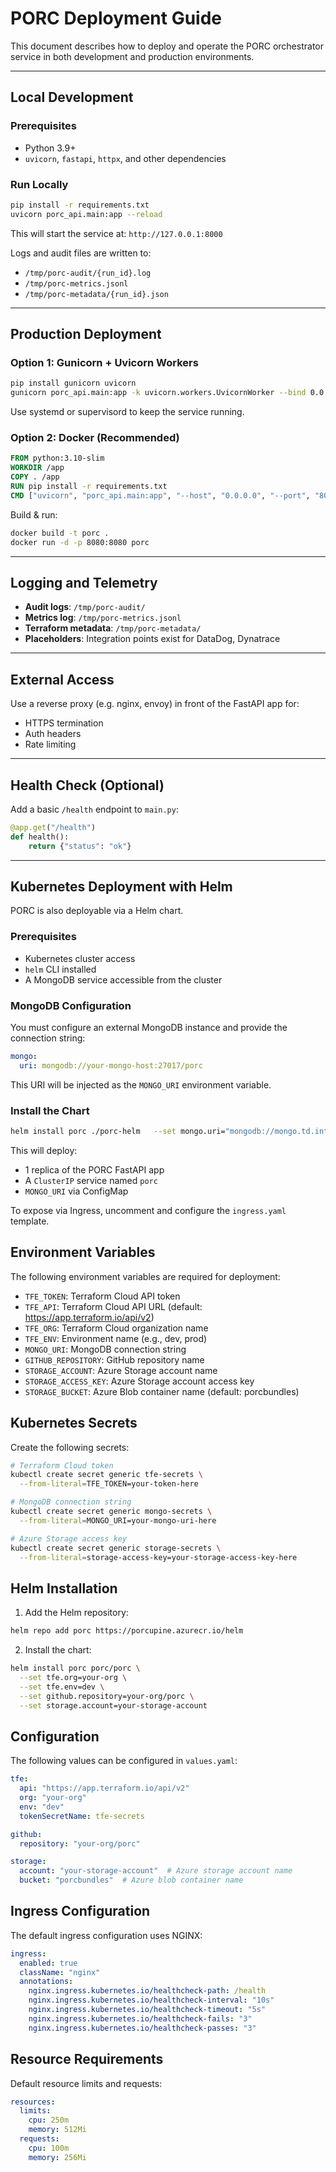 # PORC Deployment Guide

This document describes how to deploy and operate the PORC orchestrator service in both development and production environments.

---

## Local Development

### Prerequisites
- Python 3.9+
- `uvicorn`, `fastapi`, `httpx`, and other dependencies

### Run Locally
```bash
pip install -r requirements.txt
uvicorn porc_api.main:app --reload
```

This will start the service at: `http://127.0.0.1:8000`

Logs and audit files are written to:
- `/tmp/porc-audit/{run_id}.log`
- `/tmp/porc-metrics.jsonl`
- `/tmp/porc-metadata/{run_id}.json`

---

## Production Deployment

### Option 1: Gunicorn + Uvicorn Workers
```bash
pip install gunicorn uvicorn
gunicorn porc_api.main:app -k uvicorn.workers.UvicornWorker --bind 0.0.0.0:8080
```

Use systemd or supervisord to keep the service running.

### Option 2: Docker (Recommended)
```Dockerfile
FROM python:3.10-slim
WORKDIR /app
COPY . /app
RUN pip install -r requirements.txt
CMD ["uvicorn", "porc_api.main:app", "--host", "0.0.0.0", "--port", "8080"]
```

Build & run:
```bash
docker build -t porc .
docker run -d -p 8080:8080 porc
```

---

## Logging and Telemetry

- **Audit logs**: `/tmp/porc-audit/`
- **Metrics log**: `/tmp/porc-metrics.jsonl`
- **Terraform metadata**: `/tmp/porc-metadata/`
- **Placeholders**: Integration points exist for DataDog, Dynatrace

---

## External Access

Use a reverse proxy (e.g. nginx, envoy) in front of the FastAPI app for:
- HTTPS termination
- Auth headers
- Rate limiting

---

## Health Check (Optional)
Add a basic `/health` endpoint to `main.py`:
```python
@app.get("/health")
def health():
    return {"status": "ok"}
```

---

## Kubernetes Deployment with Helm

PORC is also deployable via a Helm chart.

### Prerequisites

- Kubernetes cluster access
- `helm` CLI installed
- A MongoDB service accessible from the cluster

### MongoDB Configuration

You must configure an external MongoDB instance and provide the connection string:

```yaml
mongo:
  uri: mongodb://your-mongo-host:27017/porc
```

This URI will be injected as the `MONGO_URI` environment variable.

### Install the Chart

```bash
helm install porc ./porc-helm   --set mongo.uri="mongodb://mongo.td.internal:27017/porc"
```

This will deploy:
- 1 replica of the PORC FastAPI app
- A `ClusterIP` service named `porc`
- `MONGO_URI` via ConfigMap

To expose via Ingress, uncomment and configure the `ingress.yaml` template.

## Environment Variables

The following environment variables are required for deployment:

- `TFE_TOKEN`: Terraform Cloud API token
- `TFE_API`: Terraform Cloud API URL (default: https://app.terraform.io/api/v2)
- `TFE_ORG`: Terraform Cloud organization name
- `TFE_ENV`: Environment name (e.g., dev, prod)
- `MONGO_URI`: MongoDB connection string
- `GITHUB_REPOSITORY`: GitHub repository name
- `STORAGE_ACCOUNT`: Azure Storage account name
- `STORAGE_ACCESS_KEY`: Azure Storage account access key
- `STORAGE_BUCKET`: Azure Blob container name (default: porcbundles)

## Kubernetes Secrets

Create the following secrets:

```bash
# Terraform Cloud token
kubectl create secret generic tfe-secrets \
  --from-literal=TFE_TOKEN=your-token-here

# MongoDB connection string
kubectl create secret generic mongo-secrets \
  --from-literal=MONGO_URI=your-mongo-uri-here

# Azure Storage access key
kubectl create secret generic storage-secrets \
  --from-literal=storage-access-key=your-storage-access-key-here
```

## Helm Installation

1. Add the Helm repository:
```bash
helm repo add porc https://porcupine.azurecr.io/helm
```

2. Install the chart:
```bash
helm install porc porc/porc \
  --set tfe.org=your-org \
  --set tfe.env=dev \
  --set github.repository=your-org/porc \
  --set storage.account=your-storage-account
```

## Configuration

The following values can be configured in `values.yaml`:

```yaml
tfe:
  api: "https://app.terraform.io/api/v2"
  org: "your-org"
  env: "dev"
  tokenSecretName: tfe-secrets

github:
  repository: "your-org/porc"

storage:
  account: "your-storage-account"  # Azure storage account name
  bucket: "porcbundles"  # Azure blob container name
```

## Ingress Configuration

The default ingress configuration uses NGINX:

```yaml
ingress:
  enabled: true
  className: "nginx"
  annotations:
    nginx.ingress.kubernetes.io/healthcheck-path: /health
    nginx.ingress.kubernetes.io/healthcheck-interval: "10s"
    nginx.ingress.kubernetes.io/healthcheck-timeout: "5s"
    nginx.ingress.kubernetes.io/healthcheck-fails: "3"
    nginx.ingress.kubernetes.io/healthcheck-passes: "3"
```

## Resource Requirements

Default resource limits and requests:

```yaml
resources:
  limits:
    cpu: 250m
    memory: 512Mi
  requests:
    cpu: 100m
    memory: 256Mi
```

